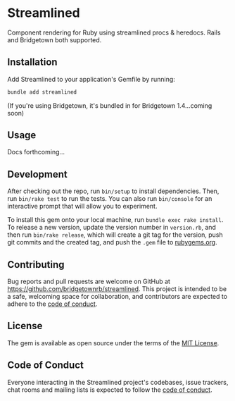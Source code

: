 # Streamlined

Component rendering for Ruby using streamlined procs & heredocs. Rails and Bridgetown both supported.

## Installation

Add Streamlined to your application's Gemfile by running:

```sh
bundle add streamlined
```

(If you're using Bridgetown, it's bundled in for Bridgetown 1.4…coming soon)

## Usage

Docs forthcoming...

## Development

After checking out the repo, run `bin/setup` to install dependencies. Then, run `bin/rake test` to run the tests. You can also run `bin/console` for an interactive prompt that will allow you to experiment.

To install this gem onto your local machine, run `bundle exec rake install`. To release a new version, update the version number in `version.rb`, and then run `bin/rake release`, which will create a git tag for the version, push git commits and the created tag, and push the `.gem` file to [rubygems.org](https://rubygems.org).

## Contributing

Bug reports and pull requests are welcome on GitHub at https://github.com/bridgetownrb/streamlined. This project is intended to be a safe, welcoming space for collaboration, and contributors are expected to adhere to the [code of conduct](https://github.com/bridgetownrb/streamlined/blob/main/CODE_OF_CONDUCT.md).

## License

The gem is available as open source under the terms of the [MIT License](https://opensource.org/licenses/MIT).

## Code of Conduct

Everyone interacting in the Streamlined project's codebases, issue trackers, chat rooms and mailing lists is expected to follow the [code of conduct](https://github.com/bridgetownrb/streamlined/blob/main/CODE_OF_CONDUCT.md).
